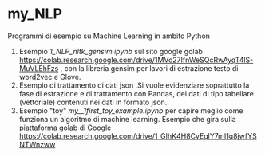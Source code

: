# my_NLP
Programmi di esempio su Machine Learning in ambito Python

1. Esempio  *1_NLP_nltk_gensim.ipynb* sul sito google golab
https://colab.research.google.com/drive/1MVo27IfnWeSQcRwAyqT4lS-MuVLEhFzs
, con la libreria gensim per lavori di estrazione testo di word2vec e Glove.
2. Esempio di trattamento di dati json .Si vuole evidenziare soprattutto la fase di estrazione e di trattamento con Pandas, dei dati di tipo tabellare (vettoriale) contenuti nei dati in formato json.
3. Esempio "toy"  *my__1first_toy_example.ipynb* per capire meglio come funziona un algoritmo di machine learning. Esempio che gira sulla piattaforma golab di Google https://colab.research.google.com/drive/1_GIhK4H8CvEqlY7mI1q8jwfYSNTWnzww
